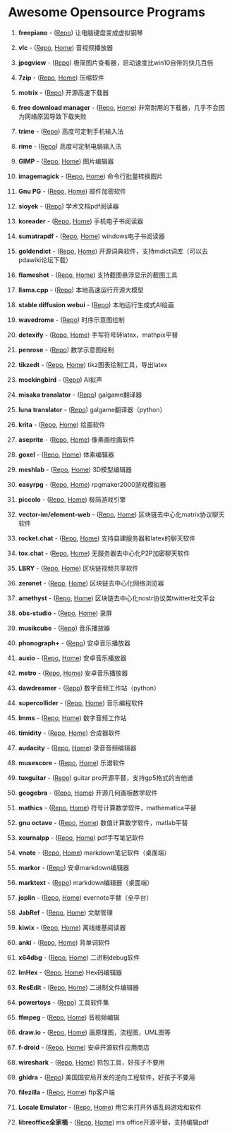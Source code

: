# Awesome Opensource Programs

  1. **freepiano** - ([Repo](https://github.com/Energy0124/freepiano)) 让电脑键盘变成虚拟钢琴

  1. **vlc** - ([Repo](https://github.com/videolan/vlc), [Home](https://www.videolan.org/vlc/index.zh_CN.html)) 音视频播放器

  1. **jpegview** - ([Repo](https://github.com/sylikc/jpegview)) 极简图片查看器，启动速度比win10自带的快几百倍

  1. **7zip** - ([Repo](https://sourceforge.net/projects/sevenzip/files/7-Zip/), [Home](https://7-zip.org/)) 压缩软件

  1. **motrix** - ([Repo](https://github.com/agalwood/Motrix)) 开源高速下载器

  1. **free download manager** - ([Repo](http://svn.code.sf.net/p/freedownload/code/trunc), [Home](https://www.freedownloadmanager.org/)) 非常耐用的下载器，几乎不会因为网络原因导致下载失败

  1. **trime** - ([Repo](https://github.com/osfans/trime)) 高度可定制手机输入法

  1. **rime** - ([Repo](https://github.com/rime/weasel)) 高度可定制电脑输入法

  1. **GIMP** - ([Repo](https://github.com/GNOME/gimp), [Home](https://www.gimp.org/downloads/)) 图片编辑器

  1. **imagemagick** - ([Repo](https://github.com/ImageMagick/ImageMagick), [Home](https://www.imagemagick.org/)) 命令行批量转换图片

  1. **Gnu PG** - ([Repo](https://github.com/gpg/gnupg), [Home](https://gnupg.org/)) 邮件加密软件

  1. **sioyek** - ([Repo](https://github.com/ahrm/sioyek)) 学术文档pdf阅读器

  1. **koreader** - ([Repo](https://github.com/koreader/koreader), [Home](http://koreader.rocks/)) 手机电子书阅读器

  1. **sumatrapdf** - ([Repo](https://github.com/sumatrapdfreader/sumatrapdf), [Home](https://www.sumatrapdfreader.org/free-pdf-reader)) windows电子书阅读器

  1. **goldendict** - ([Repo](https://github.com/goldendict/goldendict), [Home](http://www.goldendict.org/)) 开源词典软件，支持mdict词库（可以去pdawiki论坛下载）

  1. **flameshot** - ([Repo](https://github.com/flameshot-org/flameshot), [Home](https://flameshot.org/)) 支持截图悬浮显示的截图工具

  1. **llama.cpp** - ([Repo](https://github.com/ggerganov/llama.cpp)) 本地高速运行开源大模型

  1. **stable diffusion webui** - ([Repo](https://github.com/AUTOMATIC1111/stable-diffusion-webui)) 本地运行生成式AI绘画

  1. **wavedrome** - ([Repo](https://github.com/wavedrom/wavedrom)) 时序示意图绘制

  1. **detexify** - ([Repo](https://github.com/kirel/detexify), [Home](http://detexify.kirelabs.org/classify.html)) 手写符号转latex，mathpix平替

  1. **penrose** - ([Repo](https://github.com/penrose/penrose)) 数学示意图绘制

  1. **tikzedt** - ([Repo](https://github.com/mkantem/tikzedt), [Home](http://www.tikzedt.org/index.html)) tikz图表绘制工具，导出latex

  1. **mockingbird** - ([Repo](https://github.com/babysor/MockingBird)) AI拟声

  1. **misaka translator** - ([Repo](https://github.com/hanmin0822/MisakaTranslator/)) galgame翻译器

  1. **luna translator** - ([Repo](https://github.com/HIllya51/LunaTranslator)) galgame翻译器（python）

  1. **krita** - ([Repo](https://github.com/KDE/krita), [Home](https://krita.org/en/)) 绘画软件

  1. **aseprite** - ([Repo](https://github.com/aseprite/aseprite), [Home](https://www.aseprite.org/)) 像素画绘画软件

  1. **goxel** - ([Repo](https://github.com/guillaumechereau/goxel), [Home](https://goxel.xyz/)) 体素编辑器

  1. **meshlab** - ([Repo](https://github.com/cnr-isti-vclab/meshlab), [Home](https://www.meshlab.net/)) 3D模型编辑器

  1. **easyrpg** - ([Repo](https://github.com/EasyRPG/Player), [Home](https://easyrpg.org/player/downloads/)) rpgmaker2000游戏模拟器

  1. **piccolo** - ([Repo](https://github.com/BoomingTech/Piccolo), [Home](https://www.piccoloengine.com/)) 极简游戏引擎

  1. **vector-im/element-web** - ([Repo](https://github.com/vector-im/element-web), [Home](https://element.io/)) 区块链去中心化matrix协议聊天软件

  1. **rocket.chat** - ([Repo](https://github.com/RocketChat/Rocket.Chat), [Home](https://www.rocket.chat/)) 支持自建服务器和latex的聊天软件

  1. **tox.chat** - ([Repo](https://github.com/evilcorpltd/aTox), [Home](https://tox.chat/)) 无服务器去中心化P2P加密聊天软件

  1. **LBRY** - ([Repo](https://github.com/lbryio/lbry-desktop), [Home](https://lbry.com/)) 区块链视频共享软件

  1. **zeronet** - ([Repo](https://github.com/HelloZeroNet/ZeroNet), [Home](https://zeronet.io/zh)) 区块链去中心化网络浏览器

  1. **amethyst** - ([Repo](https://github.com/vitorpamplona/amethyst), [Home](https://nostr.com)) 区块链去中心化nostr协议类twitter社交平台

  1. **obs-studio** - ([Repo](https://github.com/obsproject/obs-studio), [Home](https://obsproject.com/)) 录屏

  1. **musikcube** - ([Repo](https://github.com/clangen/musikcube)) 音乐播放器

  1. **phonograph+** - ([Repo](https://github.com/chr56/Phonograph_Plus)) 安卓音乐播放器

  1. **auxio** - ([Repo](https://github.com/OxygenCobalt/Auxio), [Home](https://f-droid.org/packages/org.oxycblt.auxio/)) 安卓音乐播放器

  1. **metro** - ([Repo](https://github.com/MuntashirAkon/Metro), [Home](https://f-droid.org/en/packages/io.github.muntashirakon.Music/)) 安卓音乐播放器

  1. **dawdreamer** - ([Repo](https://github.com/DBraun/DawDreamer)) 数字音频工作站（python）

  1. **supercollider** - ([Repo](https://github.com/supercollider/supercollider), [Home](https://supercollider.github.io/)) 音乐编程软件

  1. **lmms** - ([Repo](https://github.com/LMMS/lmms), [Home](https://lmms.io/lsp/)) 数字音频工作站

  1. **timidity** - ([Repo](https://github.com/feross/timidity), [Home](https://timidity.sourceforge.net/)) 合成器软件

  1. **audacity** - ([Repo](https://github.com/audacity/audacity), [Home](https://www.audacityteam.org/)) 录音音频编辑器

  1. **musescore** - ([Repo](https://github.com/musescore/MuseScore), [Home](https://musescore.org/zh-hans/download)) 乐谱软件

  1. **tuxguitar** - ([Repo](https://github.com/helge17/tuxguitar)) guitar pro开源平替，支持gp5格式的吉他谱

  1. **geogebra** - ([Repo](https://github.com/geogebra/geogebra), [Home](https://www.geogebra.org/)) 开源几何画板数学软件

  1. **mathics** - ([Repo](https://github.com/mathics/Mathics), [Home](https://mathics.org/)) 符号计算数学软件，mathematica平替

  1. **gnu octave** - ([Repo](https://github.com/gnu-octave/octave), [Home](https://gnu-octave.github.io/index)) 数值计算数学软件，matlab平替

  1. **xournalpp** - ([Repo](https://github.com/xournalpp/xournalpp), [Home](https://xournalpp.github.io/)) pdf手写笔记软件

  1. **vnote** - ([Repo](https://github.com/vnotex/vnote), [Home](https://www.vnote.info/)) markdown笔记软件（桌面端）

  1. **markor** - ([Repo](https://github.com/gsantner/markor)) 安卓markdown编辑器

  1. **marktext** - ([Repo](https://github.com/marktext/marktext)) markdown编辑器（桌面端）

  1. **joplin** - ([Repo](https://github.com/laurent22/joplin), [Home](https://joplinapp.org/)) evernote平替（全平台）

  1. **JabRef** - ([Repo](https://github.com/JabRef/jabref), [Home](http://www.jabref.org/)) 文献管理

  1. **kiwix** - ([Repo](https://github.com/kiwix/kiwix-desktop), [Home](https://kiwix.org/en/)) 离线维基阅读器

  1. **anki** - ([Repo](https://github.com/ankitects/anki/), [Home](https://apps.ankiweb.net/)) 背单词软件

  1. **x64dbg** - ([Repo](https://github.com/x64dbg/x64dbg), [Home](https://x64dbg.com/)) 二进制debug软件

  1. **ImHex** - ([Repo](https://github.com/WerWolv/ImHex), [Home](https://imhex.werwolv.net/)) Hex码编辑器

  1. **ResEdit** - ([Repo](https://github.com/jcfr/ResEdit), [Home](https://sourceforge.net/projects/resedit-portable/)) 二进制文件编辑器

  1. **powertoys** - ([Repo](https://github.com/microsoft/PowerToys)) 工具软件集

  1. **ffmpeg** - ([Repo](https://github.com/FFmpeg/FFmpeg), [Home](https://ffmpeg.org/)) 音视频编辑

  1. **draw.io** - ([Repo](https://github.com/jgraph/drawio), [Home](https://www.draw.io/)) 画原理图，流程图，UML图等

  1. **f-droid** - ([Repo](https://github.com/f-droid/fdroidclient), [Home](https://f-droid.org/)) 安卓开源软件应用商店

  1. **wireshark** - ([Repo](https://github.com/wireshark/wireshark), [Home](https://www.wireshark.org/download.html)) 抓包工具，好孩子不要用

  1. **ghidra** - ([Repo](https://github.com/NationalSecurityAgency/ghidra)) 美国国安局开发的逆向工程软件，好孩子不要用

  1. **filezilla** - ([Repo](), [Home]()) ftp客户端

  1. **Locale Emulator** - ([Repo](), [Home]()) 用它来打开外语乱码游戏和软件

  1. **libreoffice全家桶** - ([Repo](), [Home]()) ms office开源平替，支持编辑pdf
